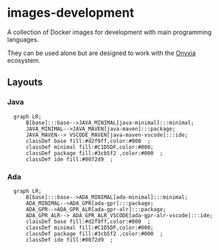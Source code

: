 # images-development

A collection of Docker images for development with main programming languages.

They can be used alone but are designed to work with the [Onyxia](https://github.com/InseeFrLab/onyxia) ecosystem.

## Layouts

### Java

```mermaid
  graph LR;
      B[base]:::base-->JAVA_MINIMAL[java-minimal]:::minimal;
      JAVA_MINIMAL-->JAVA_MAVEN[java-maven]:::package;
      JAVA_MAVEN--> VSCODE_MAVEN[java-maven-vscode]:::ide;
      classDef base fill:#d2f9ff,color:#000  ;
      classDef minimal fill:#C1D5DF,color:#000;
      classDef package fill:#3cb5f2 ,color:#000  ;
      classDef ide fill:#0072d9  ;
```

### Ada

```mermaid
  graph LR;
      B[base]:::base-->ADA_MINIMAL[ada-minimal]:::minimal;
      ADA_MINIMAL-->ADA_GPR[ada-gpr]:::package;
      ADA_GPR-->ADA_GPR_ALR[ada-gpr-alr]:::package;
      ADA_GPR_ALR--> ADA_GPR_ALR_VSCODE[ada-gpr-alr-vscode]:::ide;
      classDef base fill:#d2f9ff,color:#000  ;
      classDef minimal fill:#C1D5DF,color:#000;
      classDef package fill:#3cb5f2 ,color:#000  ;
      classDef ide fill:#0072d9  ;
```